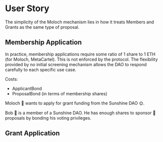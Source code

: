# User Story

The simplicity of the Moloch mechanism lies in how it treats Members and Grants as the same type of proposal.

## Membership Application

In practice, membership applications require some ratio of 1 share to 1 ETH (for Moloch, MetaCartel). This is not enforced by the protocol. The flexibility provided by no initial screening mechanism allows the DAO to respond carefully to each specific use case.

Costs:
* ApplicantBond
* ProposalBond (in terms of membership shares)

Moloch 👹 wants to apply for grant funding from the Sunshine DAO 🌞. 

Bob 🧐 is a member of a Sunshine DAO. He has enough shares to sponsor 🧐 proposals by bonding his voting privileges.

## Grant Application
